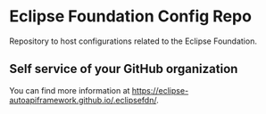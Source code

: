 # Eclipse Foundation Config Repo

Repository to host configurations related to the Eclipse Foundation.

## Self service of your GitHub organization

You can find more information at <https://eclipse-autoapiframework.github.io/.eclipsefdn/>.
